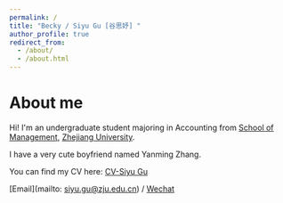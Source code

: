 ```yaml
---
permalink: /
title: "Becky / Siyu Gu [谷思妤] "
author_profile: true
redirect_from: 
  - /about/
  - /about.html
---
```



About me
======
Hi! I'm an undergraduate student majoring in Accounting from [School of Management](http://www.som.zju.edu.cn/), [Zhejiang University](https://www.zju.edu.cn/). 

I have a very cute boyfriend named Yanming Zhang.

You can find my CV here: [CV-Siyu Gu](../assets/Siyu_Gu.pdf)

[Email](mailto: siyu.gu@zju.edu.cn) / [Wechat](../images/Wechat.jpg)
